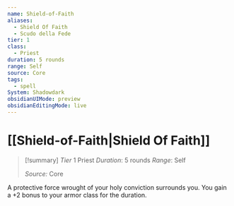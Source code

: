 ```yaml
---
name: Shield-of-Faith
aliases:
  - Shield Of Faith
  - Scudo della Fede
tier: 1
class:
  - Priest
duration: 5 rounds
range: Self
source: Core
tags:
  - spell
System: Shadowdark
obsidianUIMode: preview
obsidianEditingMode: live
---
```

# [[Shield-of-Faith|Shield Of Faith]]

>[!summary]
> *Tier* 1
> Priest
> *Duration*: 5 rounds
> *Range*: Self
> 
> *Source:* Core


A protective force wrought of your holy conviction surrounds you. You gain a +2 bonus to your armor class for the duration.


